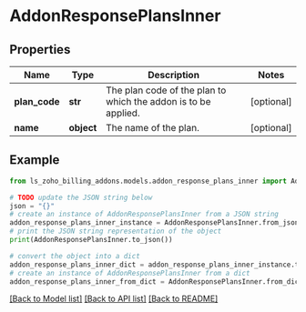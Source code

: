 # AddonResponsePlansInner


## Properties

Name | Type | Description | Notes
------------ | ------------- | ------------- | -------------
**plan_code** | **str** | The plan code of the plan to which the addon is to be applied. | [optional] 
**name** | **object** | The name of the plan. | [optional] 

## Example

```python
from ls_zoho_billing_addons.models.addon_response_plans_inner import AddonResponsePlansInner

# TODO update the JSON string below
json = "{}"
# create an instance of AddonResponsePlansInner from a JSON string
addon_response_plans_inner_instance = AddonResponsePlansInner.from_json(json)
# print the JSON string representation of the object
print(AddonResponsePlansInner.to_json())

# convert the object into a dict
addon_response_plans_inner_dict = addon_response_plans_inner_instance.to_dict()
# create an instance of AddonResponsePlansInner from a dict
addon_response_plans_inner_from_dict = AddonResponsePlansInner.from_dict(addon_response_plans_inner_dict)
```
[[Back to Model list]](../README.md#documentation-for-models) [[Back to API list]](../README.md#documentation-for-api-endpoints) [[Back to README]](../README.md)


